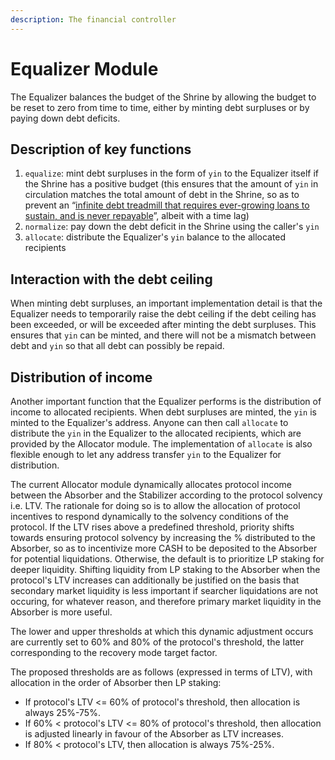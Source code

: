 ```yaml
---
description: The financial controller
---
```


# Equalizer Module

The Equalizer balances the budget of the Shrine by allowing the budget to be reset to zero from time to time, either by minting debt surpluses or by paying down debt deficits.

## Description of key functions

1. `equalize`: mint debt surpluses in the form of `yin` to the Equalizer itself if the Shrine has a positive budget (this ensures that the amount of `yin` in circulation matches the total amount of debt in the Shrine, so as to prevent an “[infinite debt treadmill that requires ever-growing loans to sustain, and is never repayable](https://bank.dev/vox)”, albeit with a time lag)
2. `normalize`: pay down the debt deficit in the Shrine using the caller's `yin`
3. `allocate`: distribute the Equalizer's `yin` balance to the allocated recipients&#x20;

## Interaction with the debt ceiling

When minting debt surpluses, an important implementation detail is that the Equalizer needs to temporarily raise the debt ceiling if the debt ceiling has been exceeded, or will be exceeded after minting the debt surpluses. This ensures that `yin` can be minted, and there will not be a mismatch between debt and `yin` so that all debt can possibly be repaid.

## Distribution of income

Another important function that the Equalizer performs is the distribution of income to allocated recipients. When debt surpluses are minted, the `yin` is minted to the Equalizer's address. Anyone can then call `allocate` to distribute the `yin` in the Equalizer to the allocated recipients, which are provided by the Allocator module. The implementation of `allocate` is also flexible enough to let any address transfer `yin` to the Equalizer for distribution.

The current Allocator module dynamically allocates protocol income between the Absorber and the Stabilizer according to the protocol solvency i.e. LTV. The rationale for doing so is to allow the allocation of protocol incentives to respond dynamically to the solvency conditions of the protocol. If the LTV rises above a predefined threshold, priority shifts towards ensuring protocol solvency by increasing the % distributed to the Absorber, so as to incentivize more CASH to be deposited to the Absorber for potential liquidations. Otherwise, the default is to prioritize LP staking for deeper liquidity. Shifting liquidity from LP staking to the Absorber when the protocol's LTV increases can additionally be justified on the basis that secondary market liquidity is less important if searcher liquidations are not occuring, for whatever reason, and therefore primary market liquidity in the Absorber is more useful.

The lower and upper thresholds at which this dynamic adjustment occurs are currently set to 60% and 80% of the protocol's threshold, the latter corresponding to the recovery mode target factor.

The proposed thresholds are as follows (expressed in terms of LTV), with allocation in the order of Absorber then LP staking:

* If protocol's LTV <= 60% of protocol's threshold, then allocation is always 25%-75%.
* If 60% < protocol's LTV <= 80% of protocol's threshold, then allocation is adjusted linearly in favour of the Absorber as LTV increases.
* If 80% < protocol's LTV, then allocation is always 75%-25%.
